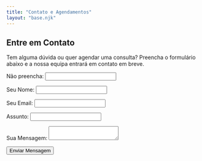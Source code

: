 ```yaml
---
title: "Contato e Agendamentos"
layout: "base.njk"
---
```

<div class="container">
  <h2>Entre em Contato</h2>
  <p>Tem alguma dúvida ou quer agendar uma consulta? Preencha o formulário abaixo e a nossa equipa entrará em contato em breve.</p>
  
  <form name="contato" method="POST" data-netlify="true" netlify-honeypot="bot-field">
    <p class="hidden"><label>Não preencha: <input name="bot-field"></label></p>
    <p><label>Seu Nome: <input type="text" name="nome"></label></p>
    <p><label>Seu Email: <input type="email" name="email"></label></p>
    <p><label>Assunto: <input type="text" name="assunto"></label></p>
    <p><label>Sua Mensagem: <textarea name="mensagem"></textarea></label></p>
    <p><button type="submit" class="cta-button">Enviar Mensagem</button></p>
  </form>
</div>
